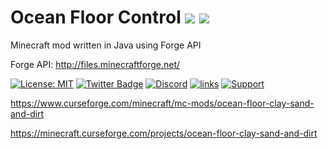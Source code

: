 
# Ocean Floor Control [![](http://cf.way2muchnoise.eu/231837.svg)](https://minecraft.curseforge.com/projects/ocean-floor-clay-sand-and-dirt) [![](http://cf.way2muchnoise.eu/versions/231837.svg)](https://minecraft.curseforge.com/projects/ocean-floor-clay-sand-and-dirt)

Minecraft mod written in Java using Forge API

Forge API:  http://files.minecraftforge.net/ 


[![License: MIT](https://img.shields.io/badge/License-MIT-green.svg)](https://opensource.org/licenses/MIT)
[![Twitter Badge](https://img.shields.io/badge/contact-twitter-blue.svg)](https://twitter.com/lothrazar)
[![Discord](https://img.shields.io/discord/749302798797242449.svg?label=&logo=discord&logoColor=ffffff&color=7389D8&labelColor=6A7EC2)](https://discord.gg/uWZ3jf56fV)
[![links](https://img.shields.io/badge/more-links-ff69b4.svg)](https://allmylinks.com/lothrazar)
[![Support](https://img.shields.io/badge/Patreon-Support-orange.svg?logo=Patreon)](https://www.patreon.com/Lothrazar)



https://www.curseforge.com/minecraft/mc-mods/ocean-floor-clay-sand-and-dirt

https://minecraft.curseforge.com/projects/ocean-floor-clay-sand-and-dirt
